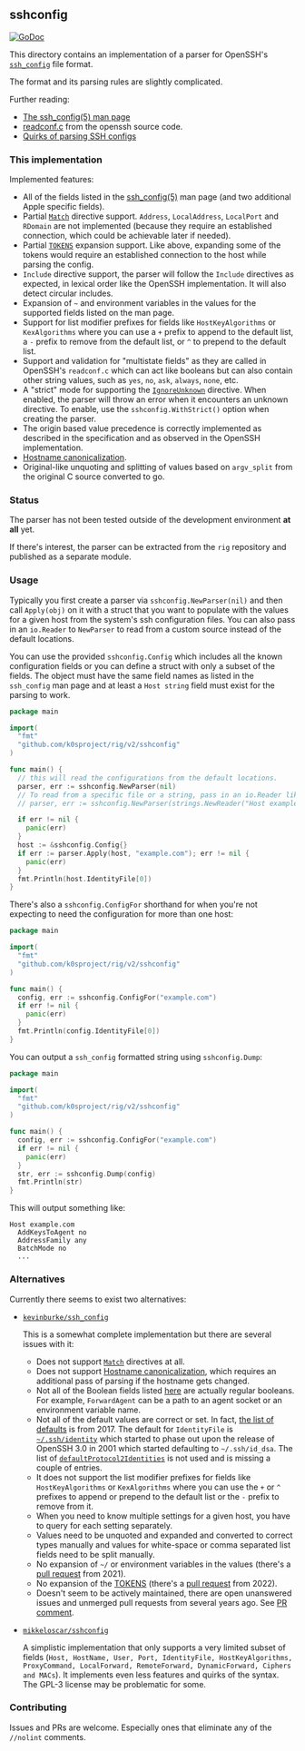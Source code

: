 ## sshconfig

[![GoDoc](https://godoc.org/github.com/k0sproject/rig/v2/sshconfig/?status.svg)](https://godoc.org/github.com/k0sproject/rig/v2/sshconfig)

This directory contains an implementation of a parser for OpenSSH's [`ssh_config`](https://man7.org/linux/man-pages/man5/ssh_config.5.html) file format. 

The format and its parsing rules are slightly complicated. 

Further reading:

- [The ssh_config(5) man page](https://man.openbsd.org/ssh_config)
- [readconf.c](https://github.com/openssh/openssh-portable/blob/master/readconf.c) from the openssh source code.
- [Quirks of parsing SSH configs](https://sthbrx.github.io/blog/2023/08/04/quirks-of-parsing-ssh-configs/)

### This implementation

Implemented features:

- All of the fields listed in the [ssh_config(5)](https://man.openbsd.org/ssh_config) man page (and two additional Apple specific fields).
- Partial [`Match`](https://man.openbsd.org/ssh_config#Match) directive support. `Address`, `LocalAddress`, `LocalPort` and `RDomain` are not implemented (because they require an established connection, which could be achievable later if needed).
- Partial [`TOKENS`](https://man.openbsd.org/ssh_config#TOKENS) expansion support. Like above, expanding some of the tokens would require an established connection to the host while parsing the config.
- `Include` directive support, the parser will follow the `Include` directives as expected, in lexical order like the OpenSSH implementation. It will also detect circular includes.
- Expansion of `~` and environment variables in the values for the supported fields listed on the man page.
- Support for list modifier prefixes for fields like `HostKeyAlgorithms` or `KexAlgorithms` where you can use a `+` prefix to append to the default list, a `-` prefix to remove from the default list, or `^` to prepend to the default list.
- Support and validation for "multistate fields" as they are called in OpenSSH's `readconf.c` which can act like booleans but can also contain other string values, such as `yes`, `no`, `ask`, `always`, `none`, etc. 
- A "strict" mode for supporting the [`IgnoreUnknown`](https://man.openbsd.org/ssh_config#IgnoreUnknown) directive. When enabled, the parser will throw an error when it encounters an unknown directive. To enable, use the `sshconfig.WithStrict()` option when creating the parser.
- The origin based value precedence is correctly implemented as described in the specification and as observed in the OpenSSH implementation.
- [Hostname canonicalization](https://sleeplessbeastie.eu/2020/08/24/how-to-perform-hostname-canonicalization/).
- Original-like unquoting and splitting of values based on `argv_split` from the original C source converted to go.

### Status

The parser has not been tested outside of the development environment **at all** yet.

If there's interest, the parser can be extracted from the `rig` repository and published as a separate module.

### Usage

Typically you first create a parser via `sshconfig.NewParser(nil)` and then call `Apply(obj)` on it with a struct that you want to populate with the values for a given host from the system's ssh configuration files. You can also pass in an `io.Reader` to `NewParser` to read from a custom source instead of the default locations.

You can use the provided `sshconfig.Config` which includes all the known configuration fields or you can define a struct with only a subset of the fields. The object must have the same field names as listed in the `ssh_config` man page and at least a `Host string` field must exist for the parsing to work.

```go
package main

import(
  "fmt"
  "github.com/k0sproject/rig/v2/sshconfig"
)

func main() {
  // this will read the configurations from the default locations.
  parser, err := sshconfig.NewParser(nil) 
  // To read from a specific file or a string, pass in an io.Reader like:
  // parser, err := sshconfig.NewParser(strings.NewReader("Host example.com\nIdentityFile ~/.ssh/id_rsa\n"))

  if err != nil {
    panic(err)
  }
  host := &sshconfig.Config{}
  if err := parser.Apply(host, "example.com"); err != nil {
    panic(err)
  }
  fmt.Println(host.IdentityFile[0])
}
```

There's also a `sshconfig.ConfigFor` shorthand for when you're not expecting to need the configuration for more than one host:

```go
package main

import(
  "fmt"
  "github.com/k0sproject/rig/v2/sshconfig"
)

func main() {
  config, err := sshconfig.ConfigFor("example.com") 
  if err != nil {
    panic(err)
  }
  fmt.Println(config.IdentityFile[0])
}
```

You can output a `ssh_config` formatted string using `sshconfig.Dump`:

```go
package main

import(
  "fmt"
  "github.com/k0sproject/rig/v2/sshconfig"
)

func main() {
  config, err := sshconfig.ConfigFor("example.com") 
  if err != nil {
    panic(err)
  }
  str, err := sshconfig.Dump(config)
  fmt.Println(str)
}
```

This will output something like:

```text
Host example.com
  AddKeysToAgent no
  AddressFamily any
  BatchMode no
  ...
```

### Alternatives

Currently there seems to exist two alternatives:

- [`kevinburke/ssh_config`](https://github.com/kevinburke/ssh_config)

  This is a somewhat complete implementation but there are several issues with it:

  - Does not support [`Match`](https://man.openbsd.org/ssh_config#Match) directives at all.
  - Does not support [Hostname canonicalization](https://man.openbsd.org/ssh_config#CanonicalizeHostname), which requires an additional pass of parsing if the hostname gets changed.
  - Not all of the Boolean fields listed [here](https://github.com/kevinburke/ssh_config/blob/1d09c0b50564c4a7f8c56c9d5d6d935e06ee94da/validators.go#L19) are actually regular booleans. For example, `ForwardAgent` can be a path to an agent socket or an environment variable name.
  - Not all of the default values are correct or set. In fact, [the list of defaults](https://github.com/kevinburke/ssh_config/blame/1d09c0b50564c4a7f8c56c9d5d6d935e06ee94da/validators.go#L18) is from 2017. The default for `IdentityFile` is [`~/.ssh/identity`](https://github.com/kevinburke/ssh_config/blob/1d09c0b50564c4a7f8c56c9d5d6d935e06ee94da/validators.go#L120) which started to phase out upon the release of OpenSSH 3.0 in 2001 which started defaulting to `~/.ssh/id_dsa`. The list of [`defaultProtocol2Identities`](https://github.com/kevinburke/ssh_config/blob/1d09c0b50564c4a7f8c56c9d5d6d935e06ee94da/validators.go#L165-L170) is not used and is missing a couple of entries.
  - It does not support the list modifier prefixes for fields like `HostKeyAlgorithms` or `KexAlgorithms` where you can use the `+` or `^` prefixes to append or prepend to the default list or the `-` prefix to remove from it.
  - When you need to know multiple settings for a given host, you have to query for each setting separately.
  - Values need to be unquoted and expanded and converted to correct types manually and values for white-space or comma separated list fields need to be split manually.
  - No expansion of `~/` or environment variables in the values (there's a [pull request](https://github.com/kevinburke/ssh_config/pull/31) from 2021).
  - No expansion of the [TOKENS](https://man.openbsd.org/ssh_config#TOKENS) (there's a [pull request](https://github.com/kevinburke/ssh_config/pull/49) from 2022).
  - Doesn't seem to be actively maintained, there are open unanswered issues and unmerged pull requests from several years ago. See [PR comment](https://github.com/kevinburke/ssh_config/pull/37#issuecomment-1095599334).

- [`mikkeloscar/sshconfig`](https://github.com/mikkeloscar/sshconfig)

  A simplistic implementation that only supports a very limited subset of fields (`Host, HostName, User, Port, IdentityFile, HostKeyAlgorithms, ProxyCommand, LocalForward, RemoteForward, DynamicForward, Ciphers and MACs`). It implements even less features and quirks of the syntax. The GPL-3 license may be problematic for some.

### Contributing

Issues and PRs are welcome. Especially ones that eliminate any of the `//nolint` comments.
